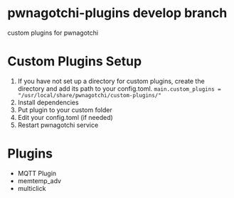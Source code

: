 # pwnagotchi-plugins develop branch
custom plugins for pwnagotchi

# Custom Plugins Setup
1. If you have not set up a directory for custom plugins, create the directory and add its path to your config.toml.
`main.custom_plugins = "/usr/local/share/pwnagotchi/custom-plugins/"`
2. Install dependencies
3. Put plugin to your custom folder
4. Edit your config.toml (if needed)
5. Restart pwnagotchi service

# Plugins
- MQTT Plugin
- memtemp_adv
- multiclick
